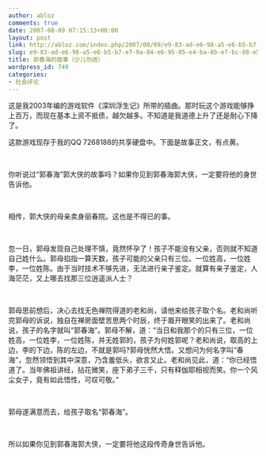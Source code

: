 ```yaml
---
author: abloz
comments: true
date: 2007-08-09 07:15:13+00:00
layout: post
link: http://abloz.com/index.php/2007/08/09/e9-83-ad-e6-98-a5-e6-b5-b7-e7-9a-84-e6-95-85-e4-ba-8b-ef-bc-88-e5-b0-91-e5-84-bf-e5-8b-bf-e8-bf-9b-ef-bc-89/
slug: e9-83-ad-e6-98-a5-e6-b5-b7-e7-9a-84-e6-95-85-e4-ba-8b-ef-bc-88-e5-b0-91-e5-84-bf-e5-8b-bf-e8-bf-9b-ef-bc-89
title: 郭春海的故事（少儿勿进）
wordpress_id: 749
categories:
- 社会评论
---
```













这是我2003年编的游戏软件《深圳浮生记》所带的插曲。那时玩这个游戏能够挣上百万，而现在基本上资不抵债，越欠越多。不知道是我道德上升了还是耐心下降了。




这款游戏现存于我的QQ 7268188的共享硬盘中。下面是故事正文，有点黄。




 




你听说过“郭春海”郭大侠的故事吗？如果你见到郭春海郭大侠，一定要将他的身世告诉他。




 




相传，郭大侠的母亲卖身丽春院。这也是不得已的事。




 




忽一日，郭母发现自己处理不慎，竟然怀孕了！孩子不能没有父亲，否则就不知道自己姓什么。郭母掐指一算天数，孩子可能的父亲只有三位。一位姓高，一位姓李，一位姓陈。由于当时技术不够先进，无法进行亲子鉴定。就算有亲子鉴定，人海茫茫，又上哪去找那三位逍遥派人士？




 




郭母思前想后，决心去找无色禅院得道的老和尚，请他来给孩子取个名。老和尚听完郭母的诉说，独自在禅房面壁苦思两个时辰，终于眉开眼笑的出来了。老和尚说，孩子的名字就叫“郭春海”。郭母不解，道：“当日和我那个的只有三位，一位姓高，一位姓李，一位姓陈，并无姓郭的，孩子为何姓郭呢？老和尚说，取高的上边，李的下边，陈的左边，不就是郭吗?郭母恍然大悟。又想问为何名字叫“春海”，忽然领悟到其中深意，乃含羞低头，欲言又止。老和尚见此，道：“你已经悟道了。当年佛祖讲经，拈花微笑，座下弟子三千，只有释伽耶相视而笑。你一个风尘女子，竟有如此悟性，可叹可敬。”




 




郭母遂满意而去，给孩子取名“郭春海”。




 




所以如果你见到郭春海郭大侠，一定要将他这段传奇身世告诉他。



